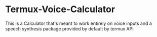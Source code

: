 # Termux-Voice-Calculator
This is a Calculator that's meant to work entirely on voice inputs and a speech synthesis package provided by default by termux API
